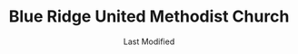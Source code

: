 ---
layout: location-page
date: Last Modified
description: "Local COVID-19 testing is available at Blue Ridge United Methodist Church in Blue Ridge, Georgia, USA."
permalink: "locations/georgia/blue-ridge/blue-ridge-united-methodist-church/"
tags:
  - locations
  - georgia
title: Blue Ridge United Methodist Church
uniqueName: blue-ridge-united-methodist-church
state: Georgia
stateAbbr: GA
hood: "Blue Ridge"
address: "235 Orvin Lance Dr"
city: "Blue Ridge"
zip: "30513"
zipsNearby: "30701 30703 30705 30707 30708 30710 30711 30719 30720 30721 30722 30724 30725 30726 30728 30732 30733 30734 30735 30736 30739 30740 30741 30742 30746 30751 30753 30755 30756 30750 37302 37303 37371 37307 37308 37309 37310 37401 37402 37403 37404 37405 37406 37407 37408 37409 37410 37411 37412 37414 37415 37416 37419 37421 37422 37424 37450 37311 37312 37320 37323 37364 37315 37317 37321 37322 37325 37369 37326 37329 37331 37332 37333 37336 37338 37742 37341 37343 37351 37350 37774 37353 37354 37878 37826 37361 37316 37362 37363 37846 37370 37304 37373 37377 37379 37384 37874 37314 37385 37880 37391 37885 28775 28702 28901 28902 28903 28733 28734 28744 28904 28905 28906 28763 28771 28781 28909 29658 30101 30102 30103 30004 30005 30009 30022 30023 30510 30105 30350 30511 30107 30512 30514 30513 30517 30515 30518 30519 30114 30115 30169 30120 30121 30123 30522 30523 30525 30527 30528 30531 30028 30040 30041 30533 30597 30534 30535 30544 30537 30026 30029 30095 30096 30097 30098 30099 30539 30536 30540 30137 30541 30139 30542 30501 30503 30504 30506 30507 30543 30545 30546 30142 30547 30548 30143 30144 30152 31144 30145 30552 30146 30554 30555 30148 30558 30559 30560 30562 30563 30564 30151 30502 30566 30567 30568 30075 30076 30077 30171 30571 30172 30572 30024 30175 30573 30575 30177 30576 30577 30598 30580 30183 30184 30581 30188 30189 30582 30596" 
mapUrl: "http://maps.apple.com/?q=Blue+Ridge+United+Methodist+Church&address=235+Orvin+Lance+Dr,Blue+Ridge,Georgia,30513"
locationType: Drive-thru
phone: ""
website: "https://dph.georgia.gov/locations/blue-ridge-united-methodist-church"
onlineBooking: undefined
closed: undefined
closedUpdate: May 25th, 2020
notes: ""
days: Tuesdays
hours: 9AM-Noon
ctaMessage: Learn more
ctaUrl: "https://dph.georgia.gov/locations/blue-ridge-united-methodist-church"
---